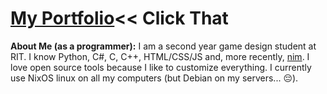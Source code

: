 # **[My Portfolio](https://the-argus.github.io/portfolio)**<< Click That

**About Me (as a programmer):**
I am a second year game design student at RIT. I know Python, C#, C, C++,
HTML/CSS/JS and, more recently, [nim](https://nim-lang.org/).
I love open source tools because I like to customize everything. I currently use
NixOS linux on all my computers (but Debian on my servers... 😔).
